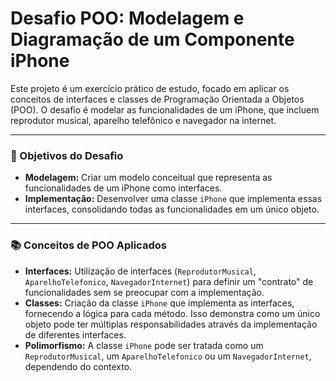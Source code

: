 # Desafio POO: Modelagem e Diagramação de um Componente iPhone

Este projeto é um exercício prático de estudo, focado em aplicar os conceitos de interfaces e classes de Programação Orientada a Objetos (POO). O desafio é modelar as funcionalidades de um iPhone, que incluem reprodutor musical, aparelho telefônico e navegador na internet.

---

### 🚀 Objetivos do Desafio

* **Modelagem:** Criar um modelo conceitual que representa as funcionalidades de um iPhone como interfaces.
* **Implementação:** Desenvolver uma classe `iPhone` que implementa essas interfaces, consolidando todas as funcionalidades em um único objeto.

---

### 📚 Conceitos de POO Aplicados

* **Interfaces:** Utilização de interfaces (`ReprodutorMusical`, `AparelhoTelefonico`, `NavegadorInternet`) para definir um "contrato" de funcionalidades sem se preocupar com a implementação.
* **Classes:** Criação da classe `iPhone` que implementa as interfaces, fornecendo a lógica para cada método. Isso demonstra como um único objeto pode ter múltiplas responsabilidades através da implementação de diferentes interfaces.
* **Polimorfismo:** A classe `iPhone` pode ser tratada como um `ReprodutorMusical`, um `AparelhoTelefonico` ou um `NavegadorInternet`, dependendo do contexto.
